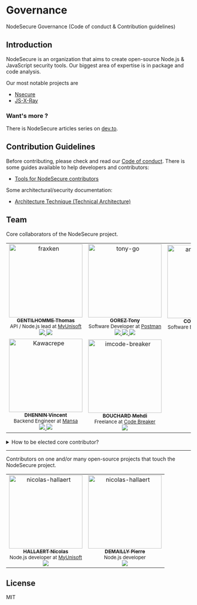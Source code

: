 # Governance

NodeSecure Governance (Code of conduct &amp; Contribution guidelines)

## Introduction

NodeSecure is an organization that aims to create open-source Node.js & JavaScript security tools. Our biggest area of expertise is in package and code analysis.

Our most notable projects are

- [Nsecure](https://github.com/ES-Community/nsecure)
- [JS-X-Ray](https://github.com/NodeSecure/js-x-ray)

### Want's more ?

There is NodeSecure articles series on [dev.to](https://dev.to/fraxken/nodesecure-the-future-1f9c).

## Contribution Guidelines

Before contributing, please check and read our [Code of conduct](./COC_POLICY.md). There is some guides available to help developers and contributors:

- [Tools for NodeSecure contributors](./docs/tooling.md)

Some architectural/security documentation:

- [Architecture Technique (Technical Architecture)](https://docs.google.com/document/d/1853Uwup9mityAYqAOnen1KSqSA6hlBgpKU0u0ygGY4Y)

## Team

Core collaborators of the NodeSecure project.

<table>
  <tr>
    <td align="center">
      <a href="https://github.com/fraxken">
        <img src="https://github.com/fraxken.png?s=200" width="200px;" alt="fraxken"/>
        <br />
        <div>
          <sub><b>GENTILHOMME Thomas</b></sub>
        </div>
      </a>
      <div>
        <sup>API / Node.js lead at <a target="_blank" href="https://www.linkedin.com/company/myunisoft/">MyUnisoft</a></sup>
      </div>
      <a target="_blank" href="https://www.linkedin.com/in/thomas-gentilhomme/">
        <img src="https://img.shields.io/badge/linkedin-%230077B5.svg?&style=for-the-badge&logo=linkedin&logoColor=white" />
      </a>
      <a target="_blank"href="https://twitter.com/fraxken">
        <img src="https://img.shields.io/badge/twitter-%231DA1F2.svg?&style=for-the-badge&logo=twitter&logoColor=white" />
      </a>
      <br>
    </td>
    <td align="center">
      <a href="https://github.com/tony-go">
        <img src="https://github.com/tony-go.png?s=200" width="200px;" alt="tony-go"/>
        <br />
        <div>
          <sub><b>GOREZ Tony</b></sub>
        </div>
      </a>
      <div>
        <sup>Software Developer at <a target="_blank" href="https://www.linkedin.com/company/postman-platform/">Postman</a></sup>
      </div>
      <a target="_blank" href="https://www.linkedin.com/in/tonygorez/">
        <img src="https://img.shields.io/badge/linkedin-%230077B5.svg?&style=for-the-badge&logo=linkedin&logoColor=white" />
      </a>
      <a target="_blank" href="https://twitter.com/tonygo_">
        <img src="https://img.shields.io/badge/twitter-%231DA1F2.svg?&style=for-the-badge&logo=twitter&logoColor=white" />
      </a>
      <a href="mailto:gorez.tony@gmail.com">
        <img src="https://img.shields.io/badge/gmail-%23D14836.svg?&style=for-the-badge&logo=gmail&logoColor=white" />
      </a>
    </td>
    <td align="center">
      <a href="https://github.com/antoine-coulon">
        <img src="https://github.com/antoine-coulon.png?s=200" width="200px;" alt="antoine-coulon"/>
        <br />
        <div>
          <sub><b>COULON Antoine</b></sub>
        </div>
      </a>
      <div>
        <sup>Software Engineer at <a href="https://www.linkedin.com/company/tcmlabs/" target="_blank">TCM Labs</a></sup>
      </div>
      <a target="_blank" href="https://www.linkedin.com/in/antoine-coulon-b29934153/">
        <img src="https://img.shields.io/badge/linkedin-%230077B5.svg?&style=for-the-badge&logo=linkedin&logoColor=white" />
      </a>
    </td>
  </tr>
  <tr> 
    <td align="center">
      <a href="https://github.com/Kawacrepe">
        <img src="https://github.com/Kawacrepe.png?s=200" width="200px;" alt="Kawacrepe"/>
        <br />
        <div>
          <sub><b>DHENNIN Vincent</b></sub>
        </div>
      </a>
      <div>
        <sup>Backend Engineer at <a href="https://www.linkedin.com/company/mansaltd/" target="_blank">Mansa</a></sup>
      </div>
      <a target="_blank" href="https://www.linkedin.com/in/vincentdhennin/">
        <img src="https://img.shields.io/badge/linkedin-%230077B5.svg?&style=for-the-badge&logo=linkedin&logoColor=white" />
      </a>
      <a href="mailto:vincent.dhennin7@gmail.com">
        <img src="https://img.shields.io/badge/gmail-%23D14836.svg?&style=for-the-badge&logo=gmail&logoColor=white" />
      </a>
    </td>
    <td align="center">
      <a href="https://github.com/im-codebreaker">
        <img src="https://media-exp1.licdn.com/dms/image/C4E03AQHoRLzJps1O-g/profile-displayphoto-shrink_200_200/0/1654775895012?e=1667433600&v=beta&t=Sge86Xqlz3RwnDnWx7W6d-dTTdNmKRVlMqxkq2PoHfg" width="200px;" alt="imcode-breaker"/>
        <br />
        <div>
          <sub><b>BOUCHARD Mehdi</b></sub>
        </div>
      </a>
      <div>
        <sup>Freelance at <a target="_blank" href="https://www.linkedin.com/company/imcode-breaker/">Code Breaker</a></sup>
      </div>
      <a target="_blank" href="https://www.linkedin.com/in/mehdi-bouchard/">
        <img src="https://img.shields.io/badge/linkedin-%230077B5.svg?&style=for-the-badge&logo=linkedin&logoColor=white" />
      </a>
      <br />
    </td>
  </tr>
</table>

<details>
<summary>How to be elected core contributor?</summary>

These are contributors who have **proven** their importance and impact through **multiple contributions** to one or more projects of the organization.

Contributing is not **only about coding**, but it can also be participating in the **life** of the project, which is just as important e.g. discord, meetings, branding, etc. Developers who are [champions](https://github.com/NodeSecure/rfcs#champion) or maintainers of at least one project have a high probability of being elected to the core team.

</details>

---

Contributors on one and/or many open-source projects that touch the NodeSecure project.

<table>
  <tr>
    <td align="center">
      <a href="https://github.com/Rossb0b">
        <img src="https://media-exp1.licdn.com/dms/image/C4D03AQE3_1QWhE3uXg/profile-displayphoto-shrink_200_200/0/1539156663710?e=1665619200&v=beta&t=ciMsCy5llH477qkEDWL-psub0PehbsgnXqTHPerwpKo" width="200px;" alt="nicolas-hallaert"/>
        <br />
        <div>
          <sub><b>HALLAERT Nicolas</b></sub>
        </div>
      </a>
      <div>
        <sup>Node.js developer at <a target="_blank" href="https://www.linkedin.com/company/myunisoft/">MyUnisoft</a></a></sup>
      </div>
      <a target="_blank" href="https://www.linkedin.com/in/nicolas-hallaert/">
        <img src="https://img.shields.io/badge/linkedin-%230077B5.svg?&style=for-the-badge&logo=linkedin&logoColor=white" />
      </a>
      <br />
    </td>
        <td align="center">
      <a href="https://github.com/PierreDemailly">
        <img src="https://media-exp1.licdn.com/dms/image/C5603AQEpf1ZWzM6WBA/profile-displayphoto-shrink_200_200/0/1536597698287?e=1667433600&v=beta&t=aqhw6R75m7NxoPJ-t29AxFEP9Pvj-M-riDwbZadomVI" width="200px;" alt="nicolas-hallaert"/>
        <br />
        <div>
          <sub><b>DEMAILLY Pierre</b></sub>
        </div>
      </a>
      <div>
        <sup>Node.js developer</sup>
      </div>
      <a target="_blank" href="https://www.linkedin.com/in/pierre-demailly/">
        <img src="https://img.shields.io/badge/linkedin-%230077B5.svg?&style=for-the-badge&logo=linkedin&logoColor=white" />
      </a>
      <br />
    </td>
  </tr>
</table>

## License

MIT
